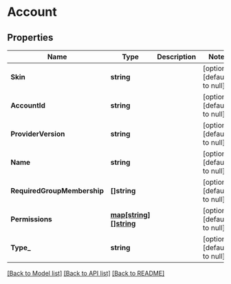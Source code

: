 # Account

## Properties
Name | Type | Description | Notes
------------ | ------------- | ------------- | -------------
**Skin** | **string** |  | [optional] [default to null]
**AccountId** | **string** |  | [optional] [default to null]
**ProviderVersion** | **string** |  | [optional] [default to null]
**Name** | **string** |  | [optional] [default to null]
**RequiredGroupMembership** | **[]string** |  | [optional] [default to null]
**Permissions** | [**map[string][]string**](array.md) |  | [optional] [default to null]
**Type_** | **string** |  | [optional] [default to null]

[[Back to Model list]](../README.md#documentation-for-models) [[Back to API list]](../README.md#documentation-for-api-endpoints) [[Back to README]](../README.md)



